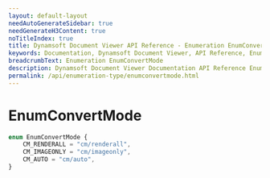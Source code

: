 ```yaml
---
layout: default-layout
needAutoGenerateSidebar: true
needGenerateH3Content: true
noTitleIndex: true
title: Dynamsoft Document Viewer API Reference - Enumeration EnumConvertMode
keywords: Documentation, Dynamsoft Document Viewer, API Reference, Enumeration EnumConvertMode
breadcrumbText: Enumeration EnumConvertMode
description: Dynamsoft Document Viewer Documentation API Reference Enumeration EnumConvertMode Page
permalink: /api/enumeration-type/enumconvertmode.html
---
```


# EnumConvertMode

```typescript
enum EnumConvertMode {
    CM_RENDERALL = "cm/renderall",
    CM_IMAGEONLY = "cm/imageonly",
    CM_AUTO = "cm/auto",
}
```